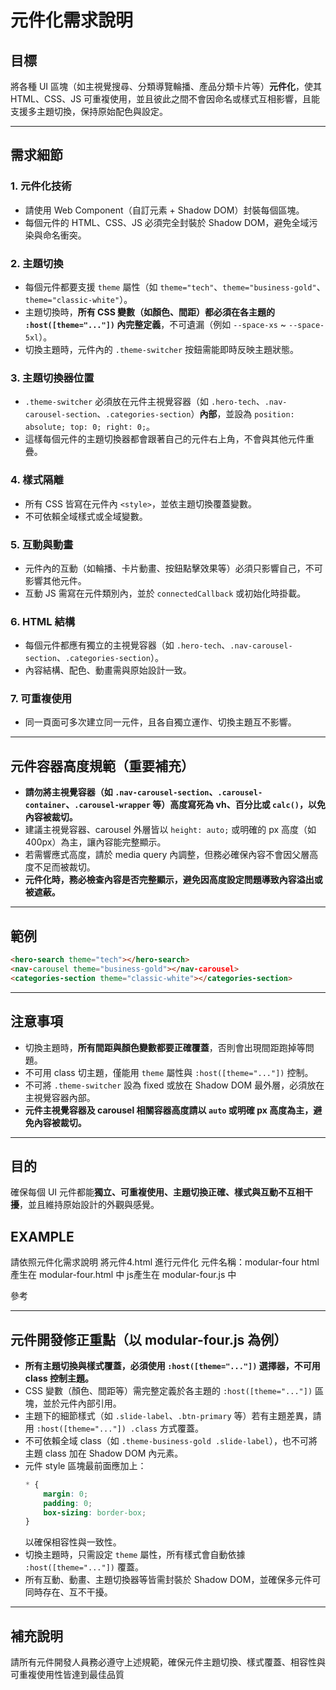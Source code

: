 # 元件化需求說明

## 目標
將各種 UI 區塊（如主視覺搜尋、分類導覽輪播、產品分類卡片等）**元件化**，使其 HTML、CSS、JS 可重複使用，並且彼此之間不會因命名或樣式互相影響，且能支援多主題切換，保持原始配色與設定。

---

## 需求細節

### 1. 元件化技術
- 請使用 Web Component（自訂元素 + Shadow DOM）封裝每個區塊。
- 每個元件的 HTML、CSS、JS 必須完全封裝於 Shadow DOM，避免全域污染與命名衝突。

### 2. 主題切換
- 每個元件都要支援 `theme` 屬性（如 `theme="tech"`、`theme="business-gold"`、`theme="classic-white"`）。
- 主題切換時，**所有 CSS 變數（如顏色、間距）都必須在各主題的 `:host([theme="..."])` 內完整定義**，不可遺漏（例如 `--space-xs` ~ `--space-5xl`）。
- 切換主題時，元件內的 `.theme-switcher` 按鈕需能即時反映主題狀態。

### 3. 主題切換器位置
- `.theme-switcher` 必須放在元件主視覺容器（如 `.hero-tech`、`.nav-carousel-section`、`.categories-section`）**內部**，並設為 `position: absolute; top: 0; right: 0;`。
- 這樣每個元件的主題切換器都會跟著自己的元件右上角，不會與其他元件重疊。

### 4. 樣式隔離
- 所有 CSS 皆寫在元件內 `<style>`，並依主題切換覆蓋變數。
- 不可依賴全域樣式或全域變數。

### 5. 互動與動畫
- 元件內的互動（如輪播、卡片動畫、按鈕點擊效果等）必須只影響自己，不可影響其他元件。
- 互動 JS 需寫在元件類別內，並於 `connectedCallback` 或初始化時掛載。

### 6. HTML 結構
- 每個元件都應有獨立的主視覺容器（如 `.hero-tech`、`.nav-carousel-section`、`.categories-section`）。
- 內容結構、配色、動畫需與原始設計一致。

### 7. 可重複使用
- 同一頁面可多次建立同一元件，且各自獨立運作、切換主題互不影響。

---

## 元件容器高度規範（重要補充）

- **請勿將主視覺容器（如 `.nav-carousel-section`、`.carousel-container`、`.carousel-wrapper` 等）高度寫死為 vh、百分比或 `calc()`，以免內容被裁切。**
- 建議主視覺容器、carousel 外層皆以 `height: auto;` 或明確的 px 高度（如 400px）為主，讓內容能完整顯示。
- 若需響應式高度，請於 media query 內調整，但務必確保內容不會因父層高度不足而被裁切。
- **元件化時，務必檢查內容是否完整顯示，避免因高度設定問題導致內容溢出或被遮蔽。**

---

## 範例

```html
<hero-search theme="tech"></hero-search>
<nav-carousel theme="business-gold"></nav-carousel>
<categories-section theme="classic-white"></categories-section>
```

---

## 注意事項

- 切換主題時，**所有間距與顏色變數都要正確覆蓋**，否則會出現間距跑掉等問題。
- 不可用 class 切主題，僅能用 `theme` 屬性與 `:host([theme="..."])` 控制。
- 不可將 `.theme-switcher` 設為 fixed 或放在 Shadow DOM 最外層，必須放在主視覺容器內部。
- **元件主視覺容器及 carousel 相關容器高度請以 `auto` 或明確 px 高度為主，避免內容被裁切。**

---

## 目的

確保每個 UI 元件都能**獨立、可重複使用、主題切換正確、樣式與互動不互相干擾**，並且維持原始設計的外觀與感覺。

## EXAMPLE

請依照元件化需求說明
將元件4.html 進行元件化
元件名稱：modular-four
html產生在 modular-four.html 中
js產生在 modular-four.js 中

參考

---

## 元件開發修正重點（以 modular-four.js 為例）

- **所有主題切換與樣式覆蓋，必須使用 `:host([theme="..."])` 選擇器，不可用 class 控制主題。**
- CSS 變數（顏色、間距等）需完整定義於各主題的 `:host([theme="..."])` 區塊，並於元件內部引用。
- 主題下的細節樣式（如 `.slide-label`、`.btn-primary` 等）若有主題差異，請用 `:host([theme="..."]) .class` 方式覆蓋。
- 不可依賴全域 class（如 `.theme-business-gold .slide-label`），也不可將主題 class 加在 Shadow DOM 內元素。
- 元件 style 區塊最前面應加上：
  ```css
  * {
      margin: 0;
      padding: 0;
      box-sizing: border-box;
  }
  ```
  以確保相容性與一致性。
- 切換主題時，只需設定 `theme` 屬性，所有樣式會自動依據 `:host([theme="..."])` 覆蓋。
- 所有互動、動畫、主題切換器等皆需封裝於 Shadow DOM，並確保多元件可同時存在、互不干擾。

---

## 補充說明

請所有元件開發人員務必遵守上述規範，確保元件主題切換、樣式覆蓋、相容性與可重複使用性皆達到最佳品質